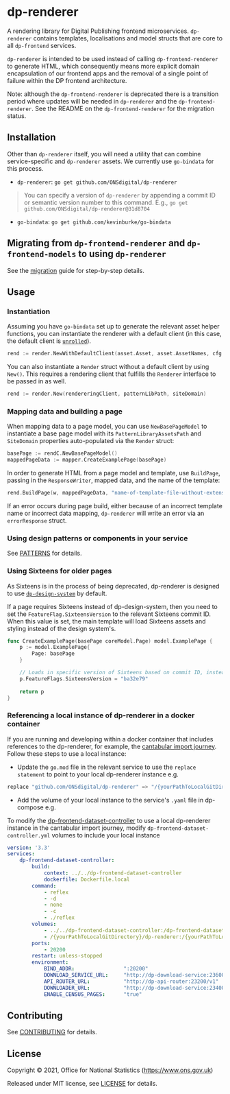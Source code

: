# dp-renderer

A rendering library for Digital Publishing frontend microservices. `dp-renderer` contains templates, localisations and model structs that are core to all `dp-frontend` services.

`dp-renderer` is intended to be used instead of calling `dp-frontend-renderer` to generate HTML, which consequently means more explicit domain encapsulation of our frontend apps and the removal of a single point of failure within the DP frontend architecture.

Note: although the `dp-frontend-renderer` is deprecated there is a transition period where updates will be needed in `dp-renderer` and the `dp-frontend-renderer`. See the README on the `dp-frontend-renderer` for the migration status.

## Installation

Other than `dp-renderer` itself, you will need a utility that can combine service-specific and `dp-renderer` assets. We currently use `go-bindata` for this process.

- `dp-renderer`: `go get github.com/ONSdigital/dp-renderer`

> You can specify a version of `dp-renderer` by appending a commit ID or semantic version number to this command. E.g., `go get github.com/ONSdigital/dp-renderer@31d8704`

- `go-bindata`: `go get github.com/kevinburke/go-bindata`

## Migrating from `dp-frontend-renderer` and `dp-frontend-models` to using `dp-renderer`

See the [migration](MIGRATION.md) guide for step-by-step details.

## Usage

### Instantiation

Assuming you have `go-bindata` set up to generate the relevant asset helper functions, you can instantiate the renderer with a default client (in this case, the default client is [`unrolled`](https://github.com/unrolled/render)).

```go
rend := render.NewWithDefaultClient(asset.Asset, asset.AssetNames, cfg.PatternLibraryAssetsPath, cfg.SiteDomain)
```

You can also instantiate a `Render` struct without a default client by using `New()`. This requires a rendering client that fulfills the `Renderer` interface to be passed in as well.

```go
rend := render.New(rendereringClient, patternLibPath, siteDomain)
```

### Mapping data and building a page

When mapping data to a page model, you can use `NewBasePageModel` to instantiate a base page model with its `PatternLibraryAssetsPath` and `SiteDomain` properties auto-populated via the `Render` struct:

```go
basePage := rendC.NewBasePageModel()
mappedPageData := mapper.CreateExamplePage(basePage)
```

In order to generate HTML from a page model and template, use `BuildPage`, passing in the `ResponseWriter`, mapped data, and the name of the template:

```go
rend.BuildPage(w, mappedPageData, "name-of-template-file-without-extension")
```

If an error occurs during page build, either because of an incorrect template name or incorrect data mapping, `dp-renderer` will write an error via an `errorResponse` struct.

### Using design patterns or components in your service

See [PATTERNS](PATTERNS.md) for details.

### Using Sixteens for older pages

As Sixteens is in the process of being deprecated, dp-renderer is designed to use [`dp-design-system`](https://github.com/ONSdigital/dp-design-system) by default.

If a page requires Sixteens instead of dp-design-system, then you need to set the `FeatureFlag.SixteensVersion` to the relevant Sixteens commit ID. When this value is set, the main template will load Sixteens assets and styling instead of the design system's.

```go
func CreateExamplePage(basePage coreModel.Page) model.ExamplePage {
    p := model.ExamplePage{
        Page: basePage
    }

    // Loads in specific version of Sixteens based on commit ID, instead of dp-design-system
    p.FeatureFlags.SixteensVersion = "ba32e79"
    
    return p
}
```

### Referencing a local instance of dp-renderer in a docker container

If you are running and developing within a docker container that includes references to the dp-renderer, for example, the [cantabular import journey](https://github.com/ONSdigital/dp-compose/tree/main/cantabular-import). Follow these steps to use a local instance:

- Update the `go.mod` file in the relevant service to use the `replace statement` to point to your local dp-renderer instance
e.g.

```go
replace "github.com/ONSdigital/dp-renderer" => "/{yourPathToLocalGitDirectory}/dp-renderer"
```

- Add the volume of your local instance to the service's `.yaml` file in dp-compose
e.g.

To modify the [dp-frontend-dataset-controller](https://github.com/ONSdigital/dp-frontend-dataset-controller) to use a local dp-renderer instance in the cantabular import journey, modify `dp-frontend-dataset-controller.yml` volumes to include your local instance

```yml
version: '3.3'
services:
    dp-frontend-dataset-controller:
        build:
            context: ../../dp-frontend-dataset-controller
            dockerfile: Dockerfile.local
        command:
            - reflex
            - -d
            - none
            - -c
            - ./reflex
        volumes:
            - ../../dp-frontend-dataset-controller:/dp-frontend-dataset-controller
            - /{yourPathToLocalGitDirectory}/dp-renderer:/{yourPathToLocalGitDirectory}/dp-renderer
        ports:
            - 20200
        restart: unless-stopped
        environment:
            BIND_ADDR:                ":20200"
            DOWNLOAD_SERVICE_URL:     "http://dp-download-service:23600"
            API_ROUTER_URL:           "http://dp-api-router:23200/v1"
            DOWNLOADER_URL:           "http://dp-download-service:23400"
            ENABLE_CENSUS_PAGES:      "true"
```

## Contributing

See [CONTRIBUTING](CONTRIBUTING.md) for details.

## License

Copyright © 2021, Office for National Statistics (<https://www.ons.gov.uk>)

Released under MIT license, see [LICENSE](LICENSE.md) for details.
